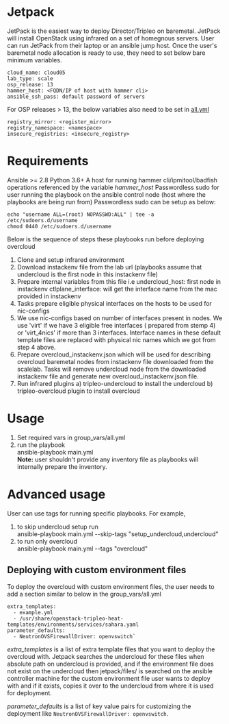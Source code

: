 # Jetpack

JetPack is the easiest way to deploy Director/Tripleo on baremetal. 
JetPack will install OpenStack using infrared on a set of homegnous servers. User can run JetPack from their laptop or an ansible jump host.
Once the user's baremetal node allocation is ready to use, they need to set below bare minimum variables.

```
cloud_name: cloud05
lab_type: scale
osp_release: 13
hammer_host: <FQDN/IP of host with hammer cli>
ansible_ssh_pass: default password of servers

```

For OSP releases > 13, the below variables also need to be set in [all.yml](group_vars/all.yml)
```
registry_mirror: <register_mirror>
registry_namespace: <namespace>
insecure_registries: <insecure_registry>
```

# Requirements

Ansible >= 2.8
Python 3.6+ 
A host for running hammer cli/ipmitool/badfish operations referenced by the variable *hammer_host*
Passwordless sudo for user running the playbook on the ansible control node (host where the playbooks are being run from)
Passwordless sudo can be setup as below:

```
echo "username ALL=(root) NOPASSWD:ALL" | tee -a /etc/sudoers.d/username
chmod 0440 /etc/sudoers.d/username
```

Below is the sequence of steps these playbooks run before deploying overcloud
1) Clone and setup infrared environment
2) Download instackenv file from the lab url (playbooks assume that undercloud is the first node in this instackenv file)
3) Prepare internal variables from this file i.e
   undercloud_host: first node in instackenv
   ctlplane_interface: will get the interface name from the mac provided in instackenv
4) Tasks prepare eligible physical interfaces on the hosts to be used for nic-configs
5) We use nic-configs based on number of interfaces present in nodes.
   We use 'virt' if we have 3 eligible free interfaces ( prepared from stemp 4)
   or 'virt_4nics' if more than 3 interfaces.
   Interface names in these default template files are replaced with physical nic names which we got from step 4 above.
6) Prepare overcloud_instackenv.json which will be used for describing overcloud baremetal nodes from instackenv file downloaded  from the scalelab.
   Tasks will remove undercloud node from the downloaded instackenv file and generate new overcloud_instackenv.json file.
7) Run infrared plugins
   a) tripleo-undercloud to install the undercloud
   b) tripleo-overcloud plugin to install overcloud

# Usage
1) Set required vars in group_vars/all.yml
2) run the playbook  
ansible-playbook main.yml  
**Note:** user shouldn't provide any inventory file as playbooks will internally prepare the inventory.

# Advanced usage

User can use tags for running specific playbooks. For example,
1) to skip undercloud setup run  
   ansible-playbook main.yml --skip-tags "setup_undercloud,undercloud"
2) to run only overcloud  
   ansible-playbook main.yml --tags "overcloud"

## Deploying with custom environment files  

To deploy the overcloud with custom environment files, the user needs to add a section similar to below in the group_vars/all.yml
```
extra_templates:
  - example.yml
  - /usr/share/openstack-tripleo-heat-templates/environments/services/sahara.yaml
parameter_defaults:
  - NeutronOVSFirewallDriver: openvswitch`
```

*extra_templates* is a list of extra template files that you want to deploy the overcloud with. Jetpack searches the undercloud for these files when absolute path on undercloud is provided, and if the environment file does not exist on the undercloud then jetpack/files/ is searched on the ansible controller machine for the custom environment file user wants to deploy with and if it exists, copies it over to the undercloud from where it is used for deployment.

*parameter_defaults* is a list of key value pairs for customizing the deployment like ```NeutronOVSFirewallDriver: openvswitch```.
